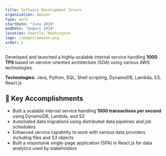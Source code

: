 ```yaml
---
title: Software Development Intern
organization: Amazon
type: work
startDate: "June 2019"
endDate: "August 2019"
location: Seattle, Washington
logo: /images/amazon.png
order: 2
---
```


Developed and launched a highly-scalable internal service handling **1000 TPS** based on service-oriented architecture (SOA) using various AWS technologies.

**Technologies:** Java, Python, SQL, Shell scripting, DynamoDB, Lambda, S3, React.js

## 🎯 Key Accomplishments

- Built a scalable internal service handling **1000 transactions per second** using DynamoDB, Lambda, and S3
- Automated data migrations using distributed data pipelines and job schedulers
- Enhanced service capability to work with various data providers including files and S3 objects
- Built a responsive single-page application (SPA) in React.js for data analytics used by stakeholders
